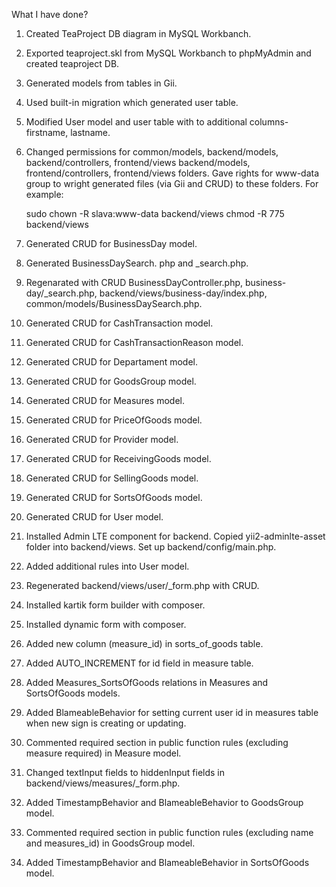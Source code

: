 What I have done?

1.  Created TeaProject DB diagram in MySQL Workbanch.
2.  Exported teaproject.skl from MySQL Workbanch to phpMyAdmin and 
    created teaproject DB.
3.  Generated models from tables in Gii.
4.  Used built-in migration which generated user table.
5.  Modified User model and user table with to additional columns-
    firstname, lastname.
6.  Changed permissions for common/models, backend/models,
    backend/controllers, frontend/views backend/models, 
    frontend/controllers, frontend/views folders. Gave rights for 
    www-data group to wright generated files (via Gii and CRUD) to these 
    folders. For example:
   
    sudo chown -R slava:www-data backend/views
    chmod -R 775 backend/views 
   
7.  Generated CRUD for BusinessDay model.
8.  Generated BusinessDaySearch. php and _search.php.
9.  Regenarated with CRUD BusinessDayController.php, 
    business-day/_search.php, backend/views/business-day/index.php,
    common/models/BusinessDaySearch.php.
10. Generated CRUD for CashTransaction model.
11. Generated CRUD for CashTransactionReason model.
12. Generated CRUD for Departament model.
13. Generated CRUD for GoodsGroup model.
14. Generated CRUD for Measures model.
15. Generated CRUD for PriceOfGoods model.
16. Generated CRUD for Provider model.
17. Generated CRUD for ReceivingGoods model.
18. Generated CRUD for SellingGoods model.
19. Generated CRUD for SortsOfGoods model.
20. Generated CRUD for User model.
21. Installed Admin LTE component for backend. 
    Copied yii2-adminlte-asset folder into backend/views.
    Set up backend/config/main.php.
22. Added additional rules into User model.
23. Regenerated backend/views/user/_form.php with CRUD.
24. Installed kartik form builder with composer. 
25. Installed dynamic form with composer.   
26. Added new column (measure_id) in sorts_of_goods table. 
27. Added AUTO_INCREMENT for id field in measure table.
28. Added Measures_SortsOfGoods relations in Measures and SortsOfGoods models.
29. Added BlameableBehavior for setting current user id in measures table when new sign is creating or updating.
30. Commented required section in public function rules (excluding measure required) in Measure model.
31. Changed textInput fields to hiddenInput fields in backend/views/measures/_form.php.
32. Added TimestampBehavior and BlameableBehavior to GoodsGroup model.
33. Commented required section in public function rules (excluding name and measures_id) in GoodsGroup model.
34. Added TimestampBehavior and BlameableBehavior in SortsOfGoods model.


